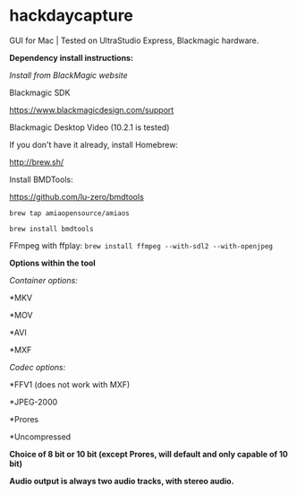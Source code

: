 hackdaycapture
==============
GUI for Mac | Tested on UltraStudio Express, Blackmagic hardware. 

__Dependency install instructions:__

_Install from BlackMagic website_

Blackmagic SDK

https://www.blackmagicdesign.com/support

Blackmagic Desktop Video (10.2.1 is tested)


If you don't have it already, install Homebrew:

http://brew.sh/

Install BMDTools:

https://github.com/lu-zero/bmdtools

`brew tap amiaopensource/amiaos`

`brew install bmdtools` 

FFmpeg with ffplay:
`brew install ffmpeg --with-sdl2 --with-openjpeg`

__Options within the tool__

_Container options:_

*MKV

*MOV

*AVI

*MXF

_Codec options:_

*FFV1 (does not work with MXF)

*JPEG-2000

*Prores

*Uncompressed 

__Choice of 8 bit or 10 bit (except Prores, will default and only capable of 10 bit)__

__Audio output is always two audio tracks, with stereo audio.__

